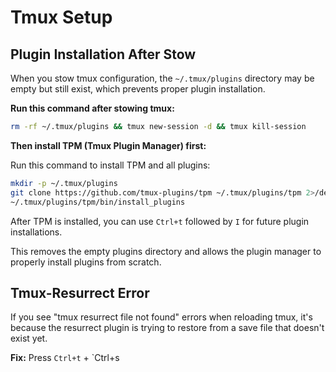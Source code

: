# Tmux Setup

## Plugin Installation After Stow

When you stow tmux configuration, the `~/.tmux/plugins` directory may be empty but still exist, which prevents proper plugin installation.

**Run this command after stowing tmux:**

```bash
rm -rf ~/.tmux/plugins && tmux new-session -d && tmux kill-session
```

**Then install TPM (Tmux Plugin Manager) first:**

Run this command to install TPM and all plugins:

```bash
mkdir -p ~/.tmux/plugins
git clone https://github.com/tmux-plugins/tpm ~/.tmux/plugins/tpm 2>/dev/null || true
~/.tmux/plugins/tpm/bin/install_plugins
```

After TPM is installed, you can use `Ctrl+t` followed by `I` for future plugin installations.

This removes the empty plugins directory and allows the plugin manager to properly install plugins from scratch.

## Tmux-Resurrect Error

If you see "tmux resurrect file not found" errors when reloading tmux, it's because the resurrect plugin is trying to restore from a save file that doesn't exist yet.

**Fix:** Press `Ctrl+t` + `Ctrl+s
